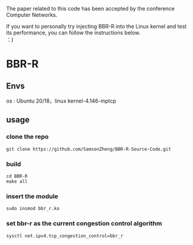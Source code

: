 The paper related to this code has been accepted by the conference Computer Networks.  

If you want to personally try injecting BBR-R into the Linux kernel and test its performance, you can follow the instructions below.  
：)

# BBR-R
## Envs
os : Ubuntu 20/18，linux kernel-4.146-mptcp

## usage

### clone the repo
```
git clone https://github.com/SamsonZheng/BBR-R-Source-Code.git
```

### build
```
cd BBR-R
make all
```

### insert the module
```
sudo insmod bbr_r.ko
```

### set bbr-r as the current congestion control algorithm
```
sysctl net.ipv4.tcp_congestion_control=bbr_r
```
